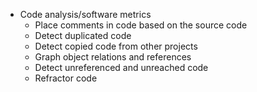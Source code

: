 - Code analysis/software metrics
    - Place comments in code based on the source code
    - Detect duplicated code
    - Detect copied code from other projects
    - Graph object relations and references
    - Detect unreferenced and unreached code
    - Refractor code
